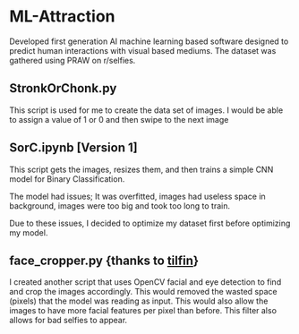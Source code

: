 # ML-Attraction
Developed first generation AI machine learning based software designed to predict human interactions with visual based mediums. The dataset was gathered using PRAW on r/selfies.


## StronkOrChonk.py
This script is used for me to create the data set of images. I would be able to assign a value of 1 or 0 and then swipe to the next image

## SorC.ipynb [Version 1]
This script gets the images, resizes them, and then trains a simple CNN model for Binary Classification.

The model had issues; It was overfitted, images had useless space in background, images were too big and took too long to train. 

Due to these issues, I decided to optimize my dataset first before optimizing my model.

## face_cropper.py {thanks to [tilfin](https://gist.github.com/tilfin/98bbba47fdc4ac10c4069cce5fabd834)}

I created another script that uses OpenCV facial and eye detection to find and crop the images accordingly. This would removed the wasted space (pixels) that the model was reading as input. This would also allow the images to have more facial features per pixel than before.
This filter also allows for bad selfies to appear.
